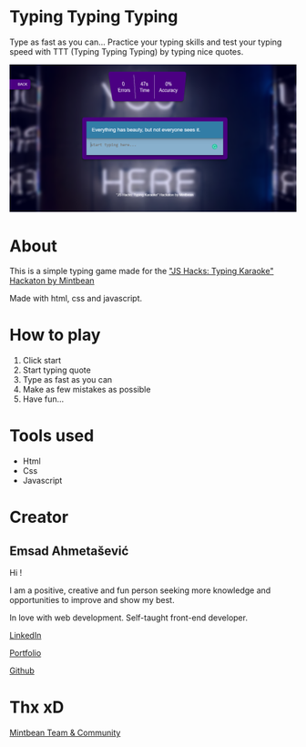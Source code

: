 # Typing Typing Typing

Type as fast as you can...
Practice your typing skills and test your typing speed with TTT (Typing Typing Typing) by typing nice quotes.

![Typing game preview](./TTT.png)

# About

This is a simple typing game made for the
["JS Hacks: Typing Karaoke" Hackaton by Mintbean](https://www.mintbean.io/)

Made with html, css and javascript.

# How to play

1. Click start
2. Start typing quote
3. Type as fast as you can
4. Make as few mistakes as possible
5. Have fun...

# Tools used

- Html
- Css
- Javascript

# Creator

## Emsad Ahmetašević

Hi !

I am a positive, creative and fun person seeking more knowledge and opportunities to improve and show my best.

In love with web development. Self-taught front-end developer.

[LinkedIn](https://www.linkedin.com/in/emsad)

[Portfolio](https://emsad87.github.io/)

[Github](https://github.com/emsad87)

# Thx xD

[Mintbean Team & Community](https://www.mintbean.io/)
